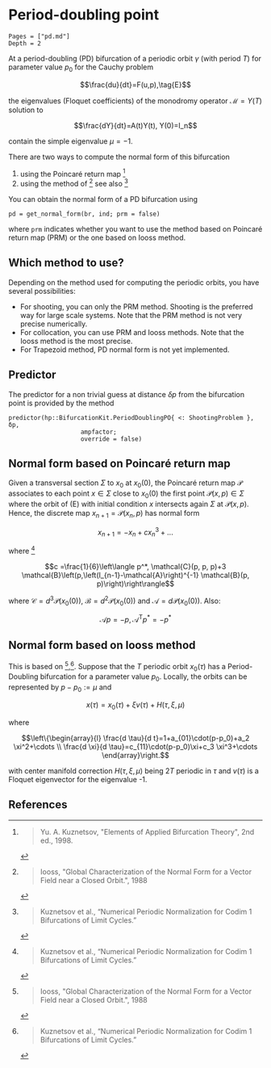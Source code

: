 # Period-doubling point

```@contents
Pages = ["pd.md"]
Depth = 2
```

At a period-doubling (PD) bifurcation of a periodic orbit $\gamma$ (with period $T$) for parameter value $p_0$ for the Cauchy problem 

$$\frac{du}{dt}=F(u,p),\tag{E}$$

the eigenvalues (Floquet coefficients) of the monodromy operator $\mathcal M=Y(T)$ solution to

$$\frac{dY}{dt}=A(t)Y(t), Y(0)=I_n$$

contain the simple eigenvalue $\mu=-1$.

There are two ways to compute the normal form of this bifurcation

1. using the Poincaré return map [^Kuznetsov]
2. using the method of [^Iooss] see also [^Kuz2]

You can obtain the normal form of a PD bifurcation using 

```
pd = get_normal_form(br, ind; prm = false)
```

where `prm` indicates whether you want to use the method based on Poincaré return map (PRM) or the one based on Iooss method.

## Which method to use?

Depending on the method used for computing the periodic orbits, you have several possibilities:

- For shooting, you can only the PRM method. Shooting is the preferred way for large scale systems. Note that the PRM method is not very precise numerically.
- For collocation, you can use PRM and Iooss methods. Note that the Iooss method is the most precise.
- For Trapezoid method, PD normal form is not yet implemented.

## Predictor

The predictor for a non trivial guess at distance $\delta p$ from the bifurcation point is provided by the method

```@docs
predictor(hp::BifurcationKit.PeriodDoublingPO{ <: ShootingProblem }, δp, 
                    ampfactor; 
                    override = false)
```

## Normal form based on Poincaré return map

Given a transversal section $\Sigma$ to $x_0$ at $x_0(0)$, the Poincaré return map $\mathcal P$ associates to each point $x\in\Sigma$ close to $x_0(0)$ the first point $\mathcal P(x,p)\in\Sigma$ where the orbit of (E) with initial condition $x$ intersects again $\Sigma$ at $\mathcal P(x,p)$. Hence, the discrete map $x_{n+1}=\mathcal P(x_n,p)$ has normal form

$$x_{n+1} = -x_n+cx_n^3+...$$

where [^Kuz2]

$$c =\frac{1}{6}\left\langle p^*, \mathcal{C}(p, p, p)+3 \mathcal{B}\left(p,\left(I_{n-1}-\mathcal{A}\right)^{-1} \mathcal{B}(p, p)\right)\right\rangle$$

where $\mathcal C=d^3\mathcal P(x_0(0))$, $\mathcal B = d^2\mathcal P(x_0(0))$ and $\mathcal A = d\mathcal P(x_0(0))$. Also:

$$\mathcal{A} p=-p, \mathcal{A}^{\mathrm{T}} p^*=-p^*$$

## Normal form based on Iooss method

This is based on [^Iooss],[^Kuz2]. Suppose that the $T$ periodic orbit $x_0(\tau)$ has a Period-Doubling bifurcation for a parameter value $p_0$.
Locally, the orbits can be represented by $p-p_0:=\mu$ and

$$x(\tau) = x_0(\tau)+\xi v(\tau)+H(\tau, \xi, \mu)$$

where 

$$\left\{\begin{array}{l}
\frac{d \tau}{d t}=1+a_{01}\cdot(p-p_0)+a_2 \xi^2+\cdots \\
\frac{d \xi}{d \tau}=c_{11}\cdot(p-p_0)\xi+c_3 \xi^3+\cdots
\end{array}\right.$$

with center manifold correction $H(\tau, \xi, \mu)$ being $2T$ periodic in $\tau$ and $v(\tau)$ is a Floquet eigenvector for the eigenvalue -1.


## References

[^Kuznetsov]: > Yu. A. Kuznetsov, "Elements of Applied Bifurcation Theory", 2nd ed., 1998.

[^Kuz2]: > Kuznetsov et al., “Numerical Periodic Normalization for Codim 1 Bifurcations of Limit Cycles.”

[^Iooss]: > Iooss, "Global Characterization of the Normal Form for a Vector Field near a Closed Orbit.", 1988